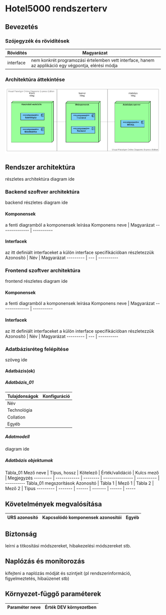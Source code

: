 # Hotel5000 rendszerterv

## Bevezetés

### Szójegyzék és rövidítések

Rövidítés | Magyarázat
--------- | ----------
interface | nem konkrét programozási értelemben vett interface, hanem az applikáció egy végpontja, elérési módja

### Architektúra áttekintése
![Magas szintű architektúra diagram](../Docs/imgs/sp/high_level_architecture.png)

## Rendszer architektúra
részletes architektúra diagram ide

### Backend szoftver architektúra
backend részletes diagram ide
#### Komponensek
a fenti diagramból a komponensek leírása
Komponens neve | Magyarázat
-------------- | ----------
#### Interfacek
az itt definiált interfaceket a külön interface specifikációban részletezzük
Azonosító | Név | Magyarázat
--------- | --- | ----------

### Frontend szoftver architektúra
frontend részletes diagram ide
#### Komponensek
a fenti diagramból a komponensek leírása
Komponens neve | Magyarázat
-------------- | ----------
#### Interfacek
az itt definiált interfaceket a külön interface specifikációban részletezzük
Azonosító | Név | Magyarázat
--------- | --- | ----------

### Adatbázisréteg felépítése
szöveg ide
#### Adatbázis(ok)
##### Adatbázis_01
Tulajdonságok | Konfiguráció
------------- | ------------
Név |
Technológia |
Collation |
Egyéb |
##### Adatmodell
diagram ide
##### Adatbázis objektumok
Tábla_01
Mező neve | Típus, hossz | Kötelező | Érték/validáció | Kulcs mező | Megjegyzés
--------- | ------------ | -------- | --------------- | ---------- | ----------
Tábla_01 megszorítások
Azonosító | Tábla 1 | Mező 1 | Tábla 2 | Mező 2 | Típus
--------- | ------- | ------ | ------- | ------ | -----

## Követelmények megvalósítása

URS azonosító | Kapcsolódó komponensek azonosítói | Egyéb
------------- | --------------------------------- | -----

## Biztonság
leírni a titkosítási módszereket, hibakezelési módszereket stb.

## Naplózás és monitorozás
kifejteni a naplózás módját és szintjeit (pl rendszerinformáció, figyelmeztetés, hibaüzenet stb)

## Környezet-függő paraméterek
Paraméter neve | Érték DEV környezetben
-------------- | ----------------------
